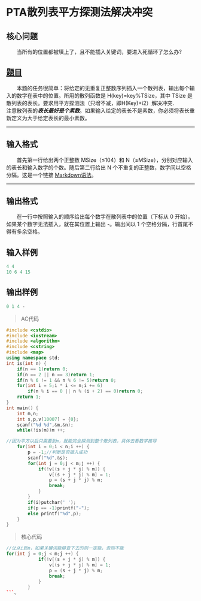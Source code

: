 # PTA散列表平方探测法解决冲突

## 核心问题

&emsp;&emsp;当所有的位置都被填上了，且不能插入关键词，要进入死循环了怎么办?

## [题目](https://pintia.cn/problem-sets/1592376150314311680/exam/problems/1592376334909820958)

 &emsp;&emsp;本题的任务很简单：将给定的无重复正整数序列插入一个散列表，输出每个输入的数字在表中的位置。所用的散列函数是 H(key)=key%TSize，其中 TSize 是散列表的表长。要求用平方探测法（只增不减，即H(Key)+i2）解决冲突.   
注意散列表的***表长最好是个素数***。如果输入给定的表长不是素数，你必须将表长重新定义为大于给定表长的最小素数。

---------------------------------------------------------------------

## 输入格式

&emsp;&emsp;首先第一行给出两个正整数 MSize（≤104）和 N（≤MSize），分别对应输入的表长和输入数字的个数。随后第二行给出 N 个不重复的正整数，数字间以空格分隔。这是一个链接 [Markdown语法](https://markdown.com.cn)。

-----

## 输出格式

&emsp;&emsp;在一行中按照输入的顺序给出每个数字在散列表中的位置（下标从 0 开始）。如果某个数字无法插入，就在其位置上输出 -。输出间以 1 个空格分隔，行首尾不得有多余空格。

## 输入样例

```cpp
4 4
10 6 4 15
```

## 输出样例

```cpp
0 1 4 -
```

> AC代码

```cpp
#include <cstdio>
#include <iostream>
#include <algorithm>
#include <cstring>
#include <map>
using namespace std;
int is(int n) {
    if(n == 1)return 0;
    if(n == 2 || n == 3)return 1;
    if(n % 6 != 1 && n % 6 != 5)return 0;
    for(int i = 5;i * i <= n;i += 6) 
        if(n % i == 0 || n % (i + 2) == 0)return 0;
    return 1;
}
int main() {
    int m,n;
    int s,p,v[10007] = {0};
    scanf("%d %d",&m,&n);
    while(!is(m))m ++;

//因为平方以后只需要到m，就能完全探测到整个散列表，具体去看数学推导
    for(int i = 0;i < n;i ++) {
        p = -1;//判断是否插入成功
        scanf("%d",&s);
        for(int j = 0;j < m;j ++) {
            if(!v[(s + j * j) % m]) {
                v[(s + j * j) % m] = 1;
                p = (s + j * j) % m;
                break;
            }
        }
        if(i)putchar(' ');
        if(p == -1)printf("-");
        else printf("%d",p);
    }
}
```

>核心代码

```cpp
//让从i到n，如果关键词能够查下去的则一定能，否则不能
for(int j = 0;j < m;j ++) {
            if(!v[(s + j * j) % m]) {
                v[(s + j * j) % m] = 1;
                p = (s + j * j) % m;
                break;
            }
        }
```、
